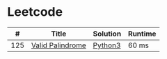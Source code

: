 # Leetcode

| # | Title | Solution | Runtime |
|---| ----- | -------- | ------- |
|125|[ Valid Palindrome](https://leetcode.com/problems/valid-palindrome/)|[Python3](./solutions/125.%20Valid%20Palindrome.py)|60 ms|
